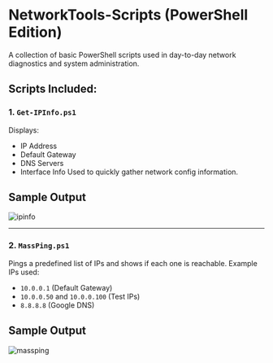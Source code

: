 
# NetworkTools-Scripts (PowerShell Edition)
A collection of basic PowerShell scripts used in day-to-day network diagnostics and system administration.
## Scripts Included:

### 1. `Get-IPInfo.ps1`
Displays:
- IP Address
- Default Gateway
- DNS Servers
- Interface Info
Used to quickly gather network config information.

## Sample Output

![ipinfo](https://github.com/user-attachments/assets/f52b085d-dff9-4e54-a246-c35b29fe3505)

---

### 2. `MassPing.ps1`
Pings a predefined list of IPs and shows if each one is reachable.
Example IPs used:
- `10.0.0.1` (Default Gateway)
- `10.0.0.50` and `10.0.0.100` (Test IPs)
- `8.8.8.8` (Google DNS)


## Sample Output

![massping](https://github.com/user-attachments/assets/7345d664-09f6-410f-9116-164914049689)


